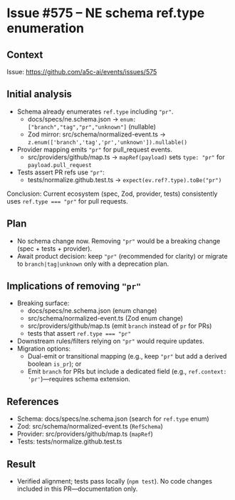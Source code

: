 # Issue #575 – NE schema ref.type enumeration

## Context

Issue: https://github.com/a5c-ai/events/issues/575

## Initial analysis

- Schema already enumerates `ref.type` including `"pr"`.
  - docs/specs/ne.schema.json → `enum: ["branch","tag","pr","unknown"]` (nullable)
  - Zod mirror: src/schema/normalized-event.ts → `z.enum(['branch','tag','pr','unknown']).nullable()`
- Provider mapping emits `"pr"` for pull_request events.
  - src/providers/github/map.ts → `mapRef(payload)` sets `type: "pr"` for `payload.pull_request`
- Tests assert PR refs use `"pr"`:
  - tests/normalize.github.test.ts → `expect(ev.ref?.type).toBe("pr")`

Conclusion: Current ecosystem (spec, Zod, provider, tests) consistently uses `ref.type === "pr"` for pull requests.

## Plan

- No schema change now. Removing `"pr"` would be a breaking change (spec + tests + provider).
- Await product decision: keep `"pr"` (recommended for clarity) or migrate to `branch|tag|unknown` only with a deprecation plan.

## Implications of removing `"pr"`

- Breaking surface:
  - docs/specs/ne.schema.json (enum change)
  - src/schema/normalized-event.ts (Zod enum change)
  - src/providers/github/map.ts (emit `branch` instead of `pr` for PRs)
  - tests that assert `ref.type === "pr"`
- Downstream rules/filters relying on `"pr"` would require updates.
- Migration options:
  - Dual-emit or transitional mapping (e.g., keep `"pr"` but add a derived boolean `is_pr`); or
  - Emit `branch` for PRs but include a dedicated field (e.g., `ref.context: 'pr'`)—requires schema extension.

## References

- Schema: docs/specs/ne.schema.json (search for `ref.type` enum)
- Zod: src/schema/normalized-event.ts (`RefSchema`)
- Provider: src/providers/github/map.ts (`mapRef`)
- Tests: tests/normalize.github.test.ts

## Result

- Verified alignment; tests pass locally (`npm test`). No code changes included in this PR—documentation only.
